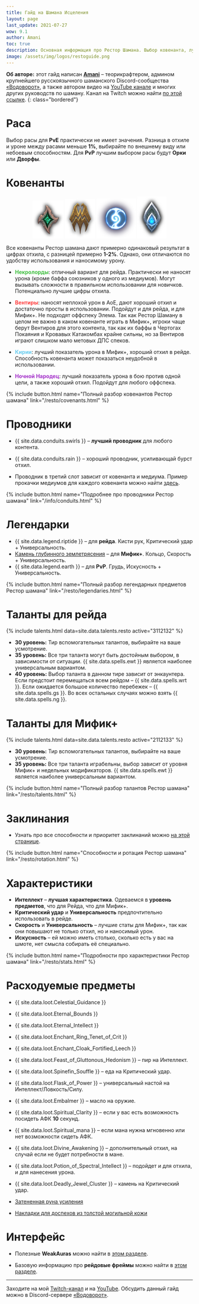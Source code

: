 ```yaml
---
title: Гайд на Шамана Исцеления
layout: page
last_update: 2021-07-27
wow: 9.1
author: Amani
toc: true
description: Основная информация про Рестор Шамана. Выбор ковенанта, лучшие проводники и легендарные предметы, таланты для рейда и Мифик+, описание способностей, ротации и характеристик – в этом руководстве вы найдет это и многое другое.
image: /assets/img/logos/restoguide.png
---
```

**Об авторе:** этот гайд написан **[Amani](https://www.twitch.tv/amanizandalari)** – теорикрафтером, админом крупнейшего русскоязычного шаманского Discord-сообщества [«Водоворот»](https://discord.gg/8Bag6kT), а также автором видео на [YouTube канале](https://youtube.com/channel/UC5IikzgR1TeED-DxPLqISHg) и многих других руководств по шаману. Канал на Twitch можно найти [по этой ссылке](https://www.twitch.tv/amanizandalari).
{: class="bordered"}

# Раса

Выбор расы для **PvE** практически не имеет значения. Разница в отхиле и уроне между расами меньше **1%**, выбирайте по внешнему виду или небоевым способностям. Для **PvP** лучшим выбором расы будут **Орки** или **Дворфы**.


# Ковенанты

<p align="center">
<img src="/assets/img/Necrolord_sigil.png"> 
<img src="/assets/img/Venthyr_sigil.png" > 
<img src="/assets/img/Night_Fae_sigil.png">
<img src="/assets/img/Kyrian_sigil.png" > 
</p>

Все ковенанты Рестор шамана дают примерно одинаковый результат в цифрах отхила, с разницей примерно **1-2%**. Однако, они отличаются по удобству использования и наносимому урону.

* <span style="color:#40bf40;font-size:1em;">**Некролорды**</span>: отличный вариант для рейда. Практически не наносят урона (кроме баффа союзников у одного из медиумов). Могут вызывать сложности в правильном использовании для новичков. Потенциально лучшие цифры отхила.

* <span style="color:#ff4040;font-size:1em;">**Вентиры**</span>: наносят неплохой урон в АоЕ, дают хороший отхил и достаточно просты в использовании. Подойдут и для рейда, и для Мифик+. Не подходят оффспеку Элема. Так как Рестор Шаману в целом не важно в каком ковенанте играть в Мифик+, игроки чаще берут Вентиров для этого контента, так как их баффы в Чертогах Покаяния и Кровавых Катакомбах крайне сильны, но за Вентиров играют слишком мало метовых ДПС спеков.

* <span style="color:#68ccef;font-size:1em;">**Кирии**</span>: лучший показатель урона в Мифик+, хороший отхил в рейде. Способность ковенанта может показаться неудобной в использовании.

* <span style="color:#a330c9;font-size:1em;">**Ночной Народец**</span>: лучший показатель урона в бою против одной цели, а также хороший отхил. Подойдут для любого оффспека.

{% include button.html name="Полный разбор ковенантов Рестор шамана" link="/resto/covenants.html" %}  

<p></p>

# Проводники

* {{ site.data.conduits.swirls }} – **лучший проводник** для любого контента.
* {{ site.data.conduits.rain }} – хороший проводник, усиливающай бурст отхил.

* Проводник в третий слот зависит от ковенанта и медиума. Пример прокачки медиумов для каждого ковенанта можно найти [здесь](https://stormkeeper.ru/resto/covenants.html).

{% include button.html name="Подробнее про проводники Рестор шамана" link="/info/conduits.html" %}  

<p></p>

# Легендарки

* {{ site.data.legend.riptide }} – для **рейда**. Кисти рук, Критический удар + Универсальность.
* [Камень глубинного землетрясения](https://ru.wowhead.com/spell=336739) – для **Мифик+**. Кольцо, Скорость + Универсальность.
* {{ site.data.legend.earth }} – для **PvP**. Грудь, Искусность + Универсальность.

{% include button.html name="Полный разбор легендарных предметов Рестор шамана" link="/resto/legendaries.html" %}  

<p></p>

# Таланты для рейда

{% include talents.html data=site.data.talents.resto active="3112132" %}

* **30 уровень:** Тир вспомогательных талантов, выбирайте на ваше усмотрение.  
* **35 уровень:** Все три таланта могут быть достойным выбором, в зависимости от ситуации. {{ site.data.spells.ewt }} является наиболее универсальным вариантом.  
* **40 уровень:** Выбор таланта в данном тире зависит от энкаунтера. Если предстоит перемещаться всем рейдом – {{ site.data.spells.wrt }}. Если ожидается большое количество перебежек – {{ site.data.spells.gs }}. Во всех остальных случаях можно взять {{ site.data.spells.ng }}.

# Таланты для Мифик+

{% include talents.html data=site.data.talents.resto active="2112133" %}

* **30 уровень:** Тир вспомогательных талантов, выбирайте на ваше усмотрение.  
* **35 уровень:** Все три таланта играбельны, выбор зависит от уровня Мифик+ и недельных модификаторов. {{ site.data.spells.ewt }} является наиболее универсальным вариантом.  

{% include button.html name="Полный разбор талантов Рестор шамана" link="/resto/talents.html" %}  

<p></p>

# Заклинания

* Узнать про все способности и приоритет заклинаний можно [на этой странице](/resto/rotation.html).

{% include button.html name="Способности и ротация Рестор шамана" link="/resto/rotation.html" %}  

<p></p>

# Характеристики

* **Интеллект** – **лучшая характеристика**. Одеваемся в **уровень предметов**, что для Рейда, что для Мифик+.
* **Критический удар** и **Универсальность** предпочтительно использовать в рейде.
* **Скорость** и **Универсальность** – лучшие статы для Мифик+, так как они повышают не только отхил, но и наносимый урон.
* **Искусность** – ей можно иметь столько, сколько есть у вас на шмоте, нет смысла собирать её специально.

{% include button.html name="Подробности про характеристики Рестор шамана" link="/resto/stats.html" %}  

<p></p>

# Расходуемые предметы

* {{ site.data.loot.Celestial_Guidance }}

* {{ site.data.loot.Eternal_Bounds }}
* {{ site.data.loot.Eternal_Intellect }}
* {{ site.data.loot.Enchant_Ring_Tenet_of_Crit }}
* {{ site.data.loot.Enchant_Cloak_Fortified_Leech }}

* {{ site.data.loot.Feast_of_Gluttonous_Hedonism }} – пир на Интеллект.
* {{ site.data.loot.Spinefin_Souffle }} – еда на Критический удар.

* {{ site.data.loot.Flask_of_Power }} – универсальный настой на Интеллект/Ловкость/Силу.
* {{ site.data.loot.Embalmer }} – масло на оружие.

* {{ site.data.loot.Spiritual_Clarity }} – если у вас есть возможность посидеть АФК **10** секунд.
* {{ site.data.loot.Spiritual_mana }} – если мана нужна мгновенно или нет возможности сидеть АФК.
* {{ site.data.loot.Divine_Awakening }} – дополнительный отхил, на случай если не будет потребности в мане.
* {{ site.data.loot.Potion_of_Spectral_Intellect }} – подойдет и для отхила, и для нанесения урона.

* {{ site.data.loot.Deadly_Jewel_Cluster }} – камень на Критический удар.

* [Затененная руна усиления](https://ru.wowhead.com/item=181468)

* [Накладки для доспехов из толстой могильной кожи](https://ru.wowhead.com/item=172347)

# Интерфейс

* Полезные **WeakAuras** можно найти в [этом разделе](/resto/weakauras.html).

* Базовую информацию про **рейдовые фреймы** можно найти в [этом разделе](/resto/raidframes.html).

<hr>

<p></p>


Заходите на мой [Twitch-канал](https://www.twitch.tv/amanizandalari) и на [YouTube](https://youtube.com/channel/UC5IikzgR1TeED-DxPLqISHg). Обсудить данный гайд можно в Discord-сервере [«Водоворот»](https://discord.gg/vodovorot ).
